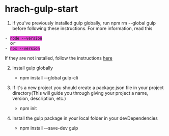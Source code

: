 # hrach-gulp-start

1. If you've previously installed gulp globally, run npm rm --global gulp before following these instructions. For more information, read this

<pre>
- <code style="background-color:#E249D3;padding: 5px10px">node --version</code>
  or
- <code style="background-color:#E249D3;padding: 5px10px">npx --version</code>
</pre>

If they are not installed, follow the instructions <a href="https://nodejs.org/en/">here</a>

2. Install gulp globally

   - npm install --global gulp-cli

3. If it's a new project you should create a package.json file in your project directory(This will guide you through giving your project a name, version, description, etc.)

   - npm init

4. Install the gulp package in your local folder in your devDependencies

   - npm install --save-dev gulp
